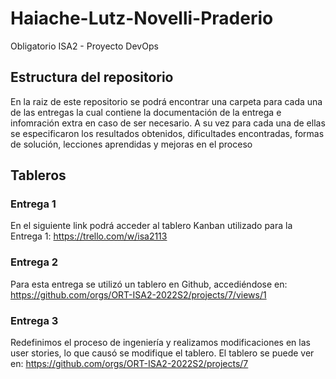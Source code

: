 # Haiache-Lutz-Novelli-Praderio

Obligatorio ISA2 - Proyecto DevOps

## Estructura del repositorio

En la raiz de este repositorio se podrá encontrar una carpeta para cada una de las entregas la cual contiene la documentación de la entrega e infomración extra en caso de ser necesario. A su vez para cada una de ellas se especificaron los resultados obtenidos, dificultades encontradas, formas de solución, lecciones aprendidas y mejoras en el proceso 

## Tableros

### Entrega 1
En el siguiente link podrá acceder al tablero Kanban utilizado para la Entrega 1:
https://trello.com/w/isa2113

### Entrega 2
Para esta entrega se utilizó un tablero en Github, accediéndose en: 
https://github.com/orgs/ORT-ISA2-2022S2/projects/7/views/1

### Entrega 3
Redefinimos el proceso de ingeniería y realizamos modificaciones en las user stories, lo que causó se modifique el tablero. El tablero se puede ver en:
https://github.com/orgs/ORT-ISA2-2022S2/projects/7
